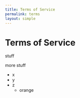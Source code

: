 ```yaml
---
title: Terms of Service
permalink: terms
layout: simple
---
```


# Terms of Service

stuff


more stuff

+ x
+ y
+ z
  + orange